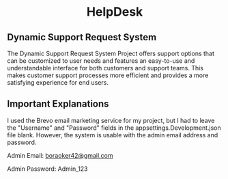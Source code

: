 <h1 align="center">HelpDesk</h1>

## Dynamic Support Request System

<p>The Dynamic Support Request System Project offers support options that can be customized to user needs and features an easy-to-use and understandable interface for both customers and support teams. This makes customer support processes more efficient and provides a more satisfying experience for end users.</p>

## Important Explanations

<p>I used the Brevo email marketing service for my project, but I had to leave the "Username" and "Password" fields in the appsettings.Development.json file blank. However, the system is usable with the admin email address and password.

Admin Email: boraoker42@gmail.com

Admin Password: Admin_123</p>